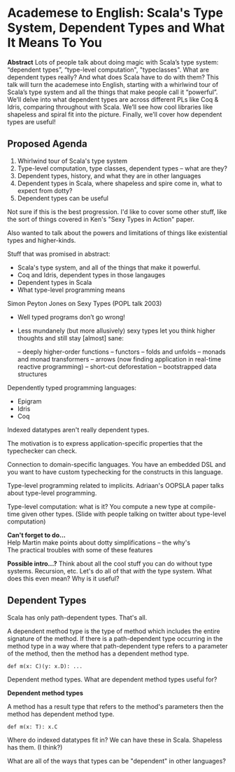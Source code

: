 # Academese to English: Scala's Type System, Dependent Types and What It Means To You

**Abstract**
Lots of people talk about doing magic with Scala’s type system: “dependent
types”, “type-level computation", "typeclasses". What are dependent types
really? And what does Scala have to do with them? This talk will turn the
academese into English, starting with a whirlwind tour of Scala’s type system
and all the things that make people call it “powerful”. We’ll delve into what
dependent types are across different PLs like Coq & Idris, comparing
throughout with Scala. We’ll see how cool libraries like shapeless and spiral
fit into the picture. Finally, we’ll cover how dependent types are useful!

## Proposed Agenda

1. Whirlwind tour of Scala's type system
2. Type-level computation, type classes, dependent types – what are they?
3. Dependent types, history, and what they are in other languages
4. Dependent types in Scala, where shapeless and spire come in, what to expect from dotty?
5. Dependent types can be useful

Not sure if this is the best progression. I'd like to cover some other stuff,
like the sort of things covered in Ken's "Sexy Types in Action" paper.

Also wanted to talk about the powers and limitations of things like
existential types and higher-kinds.

Stuff that was promised in abstract:

- Scala's type system, and all of the things that make it powerful. 
- Coq and Idris, dependent types in those langauges
- Dependent types in Scala
- What type-level programming means

Simon Peyton Jones on Sexy Types (POPL talk 2003)

- Well typed programs don’t go wrong!
- Less mundanely (but more allusively) sexy types let you think higher thoughts and still stay [almost] sane:

    – deeply higher-order functions
    – functors
    – folds and unfolds
    – monads and monad transformers
    – arrows (now finding application in real-time reactive programming)
    – short-cut deforestation
    – bootstrapped data structures

Dependently typed programming languages: 

- Epigram
- Idris
- Coq

Indexed datatypes aren't really dependent types.

The motivation is to express application-specific properties that the typechecker can check.

Connection to domain-specific languages. You have an embedded DSL and you want
to have custom typechecking for the constructs in this language.

Type-level programming related to implicits. Adriaan's OOPSLA paper talks
about type-level programming.

Type-level computation: what is it?
You compute a new type at compile-time given other types.
(Slide with people talking on twitter about type-level computation)

**Can't forget to do...**<br/>
Help Martin make points about dotty simplifications – the why's<br/>
The practical troubles with some of these features

**Possible intro...?**
Think about all the cool stuff you can do without type systems. Recursion,
etc. Let's do all of that _with_ the type system. What does this even mean?
Why is it useful?

## Dependent Types

Scala has only path-dependent types. That's all. 

A dependent method type is the type of method which includes the entire
signature of the method. If there is a path-dependent type occurring in the
method type in a way where that path-dependent type refers to a parameter of
the method, then the method has a dependent method type.

    def m(x: C)(y: x.D): ...

Dependent method types. What are dependent method types useful for?

**Dependent method types** 

A method has a result type that refers to the method's parameters then the
method has dependent method type.

    def m(x: T): x.C

Where do indexed datatypes fit in? We can have these in Scala. Shapeless has
them. (I think?)

What are all of the ways that types can be "dependent" in other languages?

